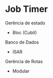 # Job Timer
 
Gerência de estado
 - Bloc (Cubit)

Banco de Dados
 - ISAR

Gerência de Rotas
 - Modular
